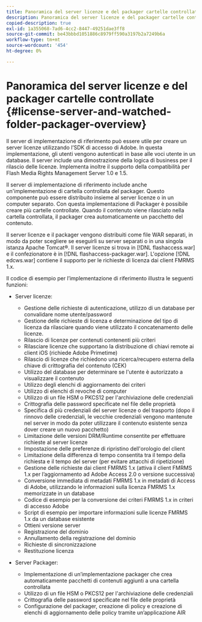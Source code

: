 ```yaml
---
title: Panoramica del server licenze e del packager cartelle controllate
description: Panoramica del server licenze e del packager cartelle controllate
copied-description: true
exl-id: 1a355068-7ad6-4cc2-8447-49251dae3ff8
source-git-commit: be43bbbd1051886c8979ff590a3197b2a7249b6a
workflow-type: tm+mt
source-wordcount: '454'
ht-degree: 0%

---
```


# Panoramica del server licenze e del packager cartelle controllate {#license-server-and-watched-folder-packager-overview}

Il server di implementazione di riferimento può essere utile per creare un server licenze utilizzando l’SDK di accesso di Adobe. In questa implementazione, gli utenti vengono autenticati in base alle voci utente in un database. Il server include una dimostrazione della logica di business per il rilascio delle licenze. Implementa inoltre il supporto della compatibilità per Flash Media Rights Management Server 1.0 e 1.5.

Il server di implementazione di riferimento include anche un&#39;implementazione di cartella controllata del packager. Questo componente può essere distribuito insieme al server licenze o in un computer separato. Con questa implementazione di Packager è possibile creare più cartelle controllate. Quando il contenuto viene rilasciato nella cartella controllata, il packager crea automaticamente un pacchetto del contenuto.

Il server licenze e il packager vengono distribuiti come file WAR separati, in modo da poter scegliere se eseguirli su server separati o in una singola istanza Apache Tomcat®. Il server licenze si trova in [!DNL flashaccess.war] e il confezionatore è in [!DNL flashaccess-packager.war]. L&#39;opzione [!DNL edcws.war] contiene il supporto per le richieste di licenza dai client FMRMS 1.x.

Il codice di esempio per l’implementazione di riferimento illustra le seguenti funzioni:

* Server licenze:

   * Gestione delle richieste di autenticazione, utilizzo di un database per convalidare nome utente/password
   * Gestione delle richieste di licenza e determinazione del tipo di licenza da rilasciare quando viene utilizzato il concatenamento delle licenze.
   * Rilascio di licenze per contenuti contenenti più criteri
   * Rilasciare licenze che supportano la distribuzione di chiavi remote ai client iOS (richiede Adobe Primetime)
   * Rilascio di licenze che richiedono una ricerca/recupero esterna della chiave di crittografia del contenuto (CEK)
   * Utilizzo del database per determinare se l&#39;utente è autorizzato a visualizzare il contenuto
   * Utilizzo degli elenchi di aggiornamento dei criteri
   * Utilizzo di elenchi di revoche di computer
   * Utilizzo di un file HSM o PKCS12 per l&#39;archiviazione delle credenziali
   * Crittografia delle password specificate nel file delle proprietà
   * Specifica di più credenziali del server licenze o del trasporto (dopo il rinnovo delle credenziali, le vecchie credenziali vengono mantenute nel server in modo da poter utilizzare il contenuto esistente senza dover creare un nuovo pacchetto)
   * Limitazione delle versioni DRM/Runtime consentite per effettuare richieste al server licenze
   * Impostazione delle preferenze di ripristino dell&#39;orologio del client
   * Limitazione della differenza di tempo consentita tra il tempo della richiesta e il tempo del server (per evitare attacchi di ripetizione)
   * Gestione delle richieste dai client FMRMS 1.x (attiva il client FMRMS 1.x per l’aggiornamento ad Adobe Access 2.0 o versione successiva)
   * Conversione immediata di metadati FMRMS 1.x in metadati di Access di Adobe, utilizzando le informazioni sulla licenza FMRMS 1.x memorizzate in un database
   * Codice di esempio per la conversione dei criteri FMRMS 1.x in criteri di accesso Adobe
   * Script di esempio per importare informazioni sulle licenze FMRMS 1.x da un database esistente
   * Ottieni versione server
   * Registrazione del dominio
   * Annullamento della registrazione del dominio
   * Richieste di sincronizzazione
   * Restituzione licenza

* Server Packager:

   * Implementazione di un’implementazione packager che crea automaticamente pacchetti di contenuti aggiunti a una cartella controllata
   * Utilizzo di un file HSM o PKCS12 per l&#39;archiviazione delle credenziali
   * Crittografia delle password specificate nel file delle proprietà
   * Configurazione del packager, creazione di policy e creazione di elenchi di aggiornamento delle policy tramite un’applicazione AIR
